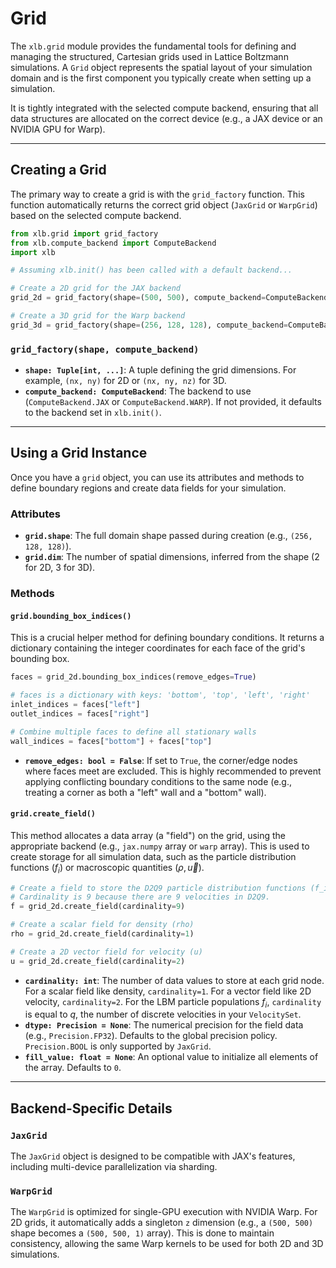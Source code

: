 # Grid

The `xlb.grid` module provides the fundamental tools for defining and managing the structured, Cartesian grids used in Lattice Boltzmann simulations. A `Grid` object represents the spatial layout of your simulation domain and is the first component you typically create when setting up a simulation.

It is tightly integrated with the selected compute backend, ensuring that all data structures are allocated on the correct device (e.g., a JAX device or an NVIDIA GPU for Warp).

---

## Creating a Grid

The primary way to create a grid is with the `grid_factory` function. This function automatically returns the correct grid object (`JaxGrid` or `WarpGrid`) based on the selected compute backend.

```python
from xlb.grid import grid_factory
from xlb.compute_backend import ComputeBackend
import xlb

# Assuming xlb.init() has been called with a default backend...

# Create a 2D grid for the JAX backend
grid_2d = grid_factory(shape=(500, 500), compute_backend=ComputeBackend.JAX)

# Create a 3D grid for the Warp backend
grid_3d = grid_factory(shape=(256, 128, 128), compute_backend=ComputeBackend.WARP)
```

### `grid_factory(shape, compute_backend)`
- **`shape: Tuple[int, ...]`**: A tuple defining the grid dimensions. For example, `(nx, ny)` for 2D or `(nx, ny, nz)` for 3D.
- **`compute_backend: ComputeBackend`**: The backend to use (`ComputeBackend.JAX` or `ComputeBackend.WARP`). If not provided, it defaults to the backend set in `xlb.init()`.


---

## Using a Grid Instance

Once you have a `grid` object, you can use its attributes and methods to define boundary regions and create data fields for your simulation.

### Attributes

- **`grid.shape`**: The full domain shape passed during creation (e.g., `(256, 128, 128)`).
- **`grid.dim`**: The number of spatial dimensions, inferred from the shape (2 for 2D, 3 for 3D).

### Methods

#### `grid.bounding_box_indices()`

This is a crucial helper method for defining boundary conditions. It returns a dictionary containing the integer coordinates for each face of the grid's bounding box.

```python
faces = grid_2d.bounding_box_indices(remove_edges=True)

# faces is a dictionary with keys: 'bottom', 'top', 'left', 'right'
inlet_indices = faces["left"]
outlet_indices = faces["right"]

# Combine multiple faces to define all stationary walls
wall_indices = faces["bottom"] + faces["top"]
```

- **`remove_edges: bool = False`**: If set to `True`, the corner/edge nodes where faces meet are excluded. This is highly recommended to prevent applying conflicting boundary conditions to the same node (e.g., treating a corner as both a "left" wall and a "bottom" wall).

#### `grid.create_field()`

This method allocates a data array (a "field") on the grid, using the appropriate backend (e.g., `jax.numpy` array or `warp` array). This is used to create storage for all simulation data, such as the particle distribution functions ($f_i$) or macroscopic quantities ($\rho, \vec{u}$).

```python
# Create a field to store the D2Q9 particle distribution functions (f_i)
# Cardinality is 9 because there are 9 velocities in D2Q9.
f = grid_2d.create_field(cardinality=9)

# Create a scalar field for density (rho)
rho = grid_2d.create_field(cardinality=1)

# Create a 2D vector field for velocity (u)
u = grid_2d.create_field(cardinality=2)
```

- **`cardinality: int`**: The number of data values to store at each grid node. For a scalar field like density, `cardinality=1`. For a vector field like 2D velocity, `cardinality=2`. For the LBM particle populations $f_i$, `cardinality` is equal to $q$, the number of discrete velocities in your `VelocitySet`.
- **`dtype: Precision = None`**: The numerical precision for the field data (e.g., `Precision.FP32`). Defaults to the global precision policy. `Precision.BOOL` is only supported by `JaxGrid`.
- **`fill_value: float = None`**: An optional value to initialize all elements of the array. Defaults to `0`.

---

## Backend-Specific Details

### `JaxGrid`
The `JaxGrid` object is designed to be compatible with JAX's features, including multi-device parallelization via sharding.

### `WarpGrid`
The `WarpGrid` is optimized for single-GPU execution with NVIDIA Warp. For 2D grids, it automatically adds a singleton `z` dimension (e.g., a `(500, 500)` shape becomes a `(500, 500, 1)` array). This is done to maintain consistency, allowing the same Warp kernels to be used for both 2D and 3D simulations.